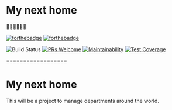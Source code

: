 # My next home
:steam_locomotive::train::train::train::train::train:

[![forthebadge](http://forthebadge.com/images/badges/made-with-ruby.svg)](http://forthebadge.com) [![forthebadge](http://forthebadge.com/images/badges/built-with-love.svg)](http://forthebadge.com)

![Build Status](https://api.travis-ci.org/LuisOsnet/portfolio.svg?branch=master) [![PRs Welcome](https://img.shields.io/badge/PRs-welcome-brightgreen.svg?style=flat-square)](http://makeapullrequest.com) [![Maintainability](https://api.codeclimate.com/v1/badges/015586cdb5a87f2fdb78/maintainability)](https://codeclimate.com/github/LuisOsnet/portfolio/maintainability) [![Test Coverage](https://api.codeclimate.com/v1/badges/015586cdb5a87f2fdb78/test_coverage)](https://codeclimate.com/github/LuisOsnet/portfolio/test_coverage)

==================

# My next home

This will be a project to manage departments around the world.
